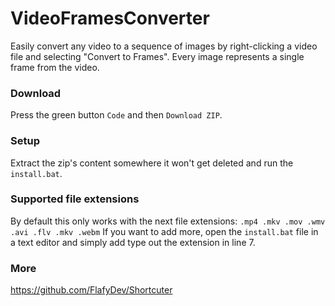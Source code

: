 # VideoFramesConverter
Easily convert any video to a sequence of images by right-clicking a video file and selecting "Convert to Frames".
Every image represents a single frame from the video.

### Download
Press the green button `Code` and then `Download ZIP`.

### Setup
Extract the zip's content somewhere it won't get deleted and run the `install.bat`.

### Supported file extensions
By default this only works with the next file extensions:
`.mp4 .mkv .mov .wmv .avi .flv .mkv .webm`
If you want to add more, open the `install.bat` file in a text editor and simply add type out the extension in line 7.

### More
https://github.com/FlafyDev/Shortcuter